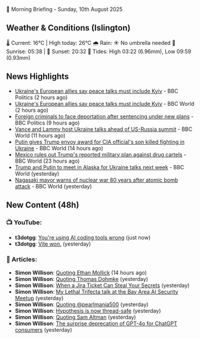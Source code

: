 🌅 Morning Briefing - Sunday, 10th August 2025

## Weather & Conditions (Islington)

🌡️ Current: 16°C | High today: 26°C
🌧️ Rain: ☀️ No umbrella needed
🌅 Sunrise: 05:38 | 🌇 Sunset: 20:32
🌊 Tides: High 03:22 (6.96mm), Low 09:59 (0.93mm)

## News Highlights

- [Ukraine's European allies say peace talks must include Kyiv](https://www.bbc.com/news/articles/c0e9py7e28xo?at_medium=RSS&at_campaign=rss) - BBC Politics (2 hours ago)
- [Ukraine's European allies say peace talks must include Kyiv](https://www.bbc.com/news/articles/c0e9py7e28xo?at_medium=RSS&at_campaign=rss) - BBC World (2 hours ago)
- [Foreign criminals to face deportation after sentencing under new plans](https://www.bbc.com/news/articles/cn72dknzepjo?at_medium=RSS&at_campaign=rss) - BBC Politics (9 hours ago)
- [Vance and Lammy host Ukraine talks ahead of US-Russia summit](https://www.bbc.com/news/articles/c3dp119lk5xo?at_medium=RSS&at_campaign=rss) - BBC World (11 hours ago)
- [Putin gives Trump envoy award for CIA official's son killed fighting in Ukraine](https://www.bbc.com/news/articles/c04rd19e5epo?at_medium=RSS&at_campaign=rss) - BBC World (14 hours ago)
- [Mexico rules out Trump's reported military plan against drug cartels](https://www.bbc.com/news/articles/c07pdel9vyjo?at_medium=RSS&at_campaign=rss) - BBC World (23 hours ago)
- [Trump and Putin to meet in Alaska for Ukraine talks next week](https://www.bbc.com/news/articles/c1dxed639n7o?at_medium=RSS&at_campaign=rss) - BBC World (yesterday)
- [Nagasaki mayor warns of nuclear war 80 years after atomic bomb attack](https://www.bbc.com/news/articles/ckgej5vw0w7o?at_medium=RSS&at_campaign=rss) - BBC World (yesterday)

## New Content (48h)
### 📺 YouTube:

- **t3dotgg**: [You're using AI coding tools wrong](https://www.youtube.com/watch?v=i44jQvcDARo) (just now)
- **t3dotgg**: [Vite won.](https://www.youtube.com/watch?v=w61mLV5nZK0) (yesterday)

### 📝 Articles:

- **Simon Willison**: [Quoting Ethan Mollick](https://simonwillison.net/2025/Aug/9/ethan-mollick/#atom-everything) (14 hours ago)
- **Simon Willison**: [Quoting Thomas Dohmke](https://simonwillison.net/2025/Aug/9/thomas-dohmke/#atom-everything) (yesterday)
- **Simon Willison**: [When a Jira Ticket Can Steal Your Secrets](https://simonwillison.net/2025/Aug/9/when-a-jira-ticket-can-steal-your-secrets/#atom-everything) (yesterday)
- **Simon Willison**: [My Lethal Trifecta talk at the Bay Area AI Security Meetup](https://simonwillison.net/2025/Aug/9/bay-area-ai/#atom-everything) (yesterday)
- **Simon Willison**: [Quoting @pearlmania500](https://simonwillison.net/2025/Aug/8/pearlmania500/#atom-everything) (yesterday)
- **Simon Willison**: [Hypothesis is now thread-safe](https://simonwillison.net/2025/Aug/8/hypothesis/#atom-everything) (yesterday)
- **Simon Willison**: [Quoting Sam Altman](https://simonwillison.net/2025/Aug/8/sam-altman/#atom-everything) (yesterday)
- **Simon Willison**: [The surprise deprecation of GPT-4o for ChatGPT consumers](https://simonwillison.net/2025/Aug/8/surprise-deprecation-of-gpt-4o/#atom-everything) (yesterday)
